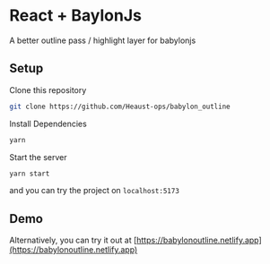 # React + BaylonJs

A better outline pass / highlight layer for babylonjs

## Setup

Clone this repository

```sh
git clone https://github.com/Heaust-ops/babylon_outline
```

Install Dependencies

```sh
yarn
```

Start the server

```sh
yarn start
```

and you can try the project on `localhost:5173`

## Demo

Alternatively, you can try it out at [https://babylonoutline.netlify.app](https://babylonoutline.netlify.app)